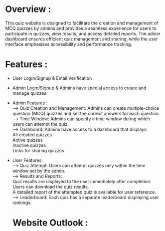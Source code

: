 # Overview :
This quiz website is designed to facilitate the creation and management of MCQ quizzes by admins and provides a seamless experience for users to participate in quizzes, view results, and access detailed reports. The admin dashboard ensures efficient quiz management and sharing, while the user interface emphasizes accessibility and performance tracking.

# Features :
- User Login/Signup & Email Verification
- Admin Login/Signup & Admins have special access to create and manage quizzes
- Admin Features :<br/>
  --> Quiz Creation and Management: Admins can create multiple-choice question (MCQ) quizzes and set the correct answers for each question.<br/>
  -->  Time Window: Admins can specify a time window during which users can attempt the quiz.<br/>
  -->  Dashboard: Admins have access to a dashboard that displays:<br/>
                 All created quizzes <br/>
                 Active quizzes <br/>
                 Inactive quizzes <br/>
                 Links for sharing quizzes <br/>
- User Features:<br/>
  --> Quiz Attempt: Users can attempt quizzes only within the time window set by the admin. <br/>
  --> Results and Reports: <br/>
                           Quiz results are displayed to the user immediately after completion. <br/>
                           Users can download the quiz results.<br/>
                           A detailed report of the attempted quiz is available for user reference.<br/>
  --> Leaderboard: Each quiz has a separate leaderboard displaying user rankings.<br/>

  # Website Outlook :
  
